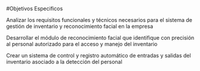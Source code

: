 #Objetivos Especificos

Analizar los requisitos funcionales y técnicos necesarios para el sistema de gestión de inventario y reconocimiento facial en la empresa

Desarrollar el módulo de reconocimiento facial que identifique con precisión al personal autorizado para el acceso y manejo del inventario

Crear un sistema de control y registro automático de entradas y salidas del inventario asociado a la detección del personal



